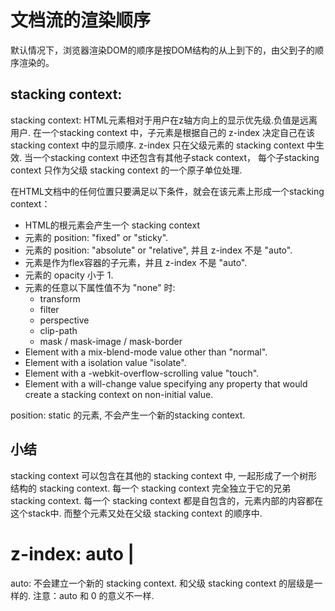 # 文档流的渲染顺序
默认情况下，浏览器渲染DOM的顺序是按DOM结构的从上到下的，由父到子的顺序渲染的。


## stacking context:
stacking context: HTML元素相对于用户在z轴方向上的显示优先级.负值是远离用户.
在一个stacking context 中，子元素是根据自己的 z-index 决定自己在该 stacking context 中的显示顺序.
z-index 只在父级元素的 stacking context 中生效.
当一个stacking context 中还包含有其他子stack context， 每个子stacking context 只作为父级 stacking context 的一个原子单位处理.

在HTML文档中的任何位置只要满足以下条件，就会在该元素上形成一个stacking context：

* HTML的根元素会产生一个 stacking context
* 元素的 position: "fixed" or "sticky".
* 元素的 position: "absolute" or "relative", 并且 z-index 不是 "auto".
* 元素是作为flex容器的子元素，并且 z-index 不是 "auto".
* 元素的 opacity 小于 1.
* 元素的任意以下属性值不为 "none" 时:
    * transform
    * filter
    * perspective
    * clip-path
    * mask / mask-image / mask-border
* Element with a mix-blend-mode value other than "normal".
* Element with a isolation value "isolate".
* Element with a -webkit-overflow-scrolling value "touch".
* Element with a will-change value specifying any property that would create a stacking context on non-initial value.

position: static 的元素, 不会产生一个新的stacking context.
## 小结
stacking context 可以包含在其他的 stacking context 中, 一起形成了一个树形结构的 stacking context. 每一个 stacking context 完全独立于它的兄弟 stacking context.
每一个 stacking context 都是自包含的，元素内部的内容都在这个stack中. 而整个元素又处在父级 stacking context 的顺序中.


# z-index: auto | <integer>
auto: 不会建立一个新的 stacking context. 和父级 stacking context 的层级是一样的.
注意：auto 和 0 的意义不一样.
